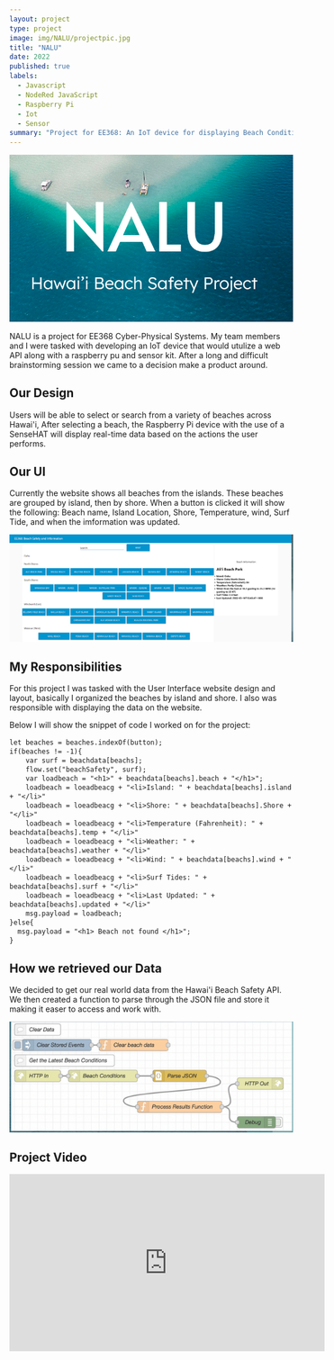 ```yaml
---
layout: project
type: project
image: img/NALU/projectpic.jpg
title: "NALU"
date: 2022
published: true
labels:
  - Javascript
  - NodeRed JavaScript
  - Raspberry Pi
  - Iot
  - Sensor
summary: "Project for EE368: An IoT device for displaying Beach Conditions."
---
```


<p align = "center">
  <img width="700px" src="../img/NALU/naluheader.png" class="img-thumbnail" >
</p>

NALU is a project for EE368 Cyber-Physical Systems. My team members and I were tasked with developing an IoT device that would utulize a web API along with a raspberry pu and sensor kit. After a long and difficult brainstorming session we came to a decision make a product around. 


<h2> Our Design </h2>
Users will be able to select or search from a variety of beaches across Hawai'i, After selecting a beach, the Raspberry Pi device with the use of a SenseHAT will display real-time data based on the actions the user performs.

<h2> Our UI </h2>
Currently the website shows all beaches from the islands. These beaches are grouped by island, then by shore. When a button is clicked it will show the following: Beach name, Island Location, Shore, Temperature, wind, Surf Tide, and when the imformation was updated.

<p align = "center">
  <img width="700px" src="../img/NALU/naluui.png" class="img-thumbnail" >
</p>

<h2> My Responsibilities </h2>
For this project I was tasked with the User Interface website design and layout, basically I organized the beaches by island and shore. I also was responsible with displaying the data on the website. 

Below I will show the snippet of code I worked on for the project:
```
let beaches = beaches.indexOf(button);
if(beaches != -1){
    var surf = beachdata[beachs];
    flow.set("beachSafety", surf);
    var loadbeach = "<h1>" + beachdata[beachs].beach + "</h1>";
    loadbeach = loeadbeacg + "<li>Island: " + beachdata[beachs].island + "</li>"
    loadbeach = loeadbeacg + "<li>Shore: " + beachdata[beachs].Shore + "</li>"
    loadbeach = loeadbeacg + "<li>Temperature (Fahrenheit): " + beachdata[beachs].temp + "</li>"
    loadbeach = loeadbeacg + "<li>Weather: " + beachdata[beachs].weather + "</li>"
    loadbeach = loeadbeacg + "<li>Wind: " + beachdata[beachs].wind + "</li>"
    loadbeach = loeadbeacg + "<li>Surf Tides: " + beachdata[beachs].surf + "</li>"
    loadbeach = loeadbeacg + "<li>Last Updated: " + beachdata[beachs].updated + "</li>"
    msg.payload = loadbeach;
}else{
  msg.payload = "<h1> Beach not found </h1>";
}
```
<h2> How we retrieved our Data </h2>
We decided to get our real world data from the Hawai'i Beach Safety API. We then created a function to parse through the JSON file and store it making it easer to access and work with.

<p align = "center">
  <img width="700px" src="../img/NALU/naludata.png" class="img-thumbnail" >
</p>


<h2> Project Video </h2>

<p align = "center">
  <iframe width="560" height="315" src="https://www.youtube.com/embed/TPokvyT3zXM" title="YouTube video player" frameborder="0" allow="accelerometer; autoplay; clipboard-write; encrypted-media; gyroscope; picture-in-picture" allowfullscreen></iframe>
</p>